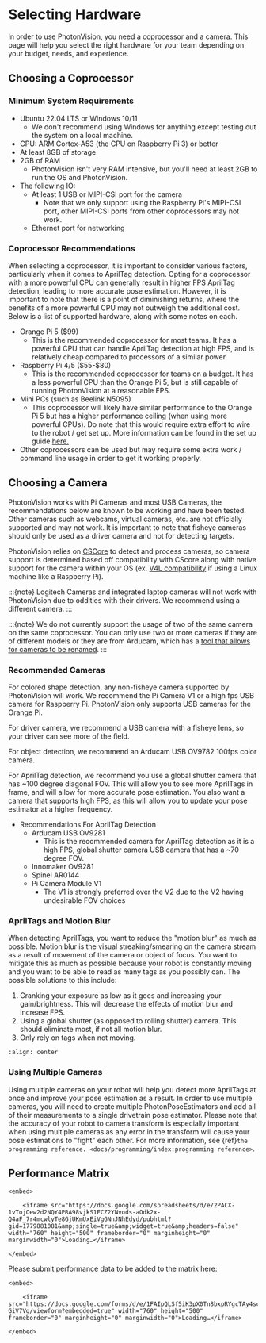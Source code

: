 # Selecting Hardware

In order to use PhotonVision, you need a coprocessor and a camera. This page will help you select the right hardware for your team depending on your budget, needs, and experience.

## Choosing a Coprocessor

### Minimum System Requirements

- Ubuntu 22.04 LTS or Windows 10/11
  - We don't recommend using Windows for anything except testing out the system on a local machine.
- CPU: ARM Cortex-A53 (the CPU on Raspberry Pi 3) or better
- At least 8GB of storage
- 2GB of RAM
    - PhotonVision isn't very RAM intensive, but you'll need at least 2GB to run the OS and PhotonVision.
- The following IO:
    - At least 1 USB or MIPI-CSI port for the camera
        - Note that we only support using the Raspberry Pi's MIPI-CSI port, other MIPI-CSI ports from other coprocessors may not work.
    - Ethernet port for networking

### Coprocessor Recommendations

When selecting a coprocessor, it is important to consider various factors, particularly when it comes to AprilTag detection. Opting for a coprocessor with a more powerful CPU can generally result in higher FPS AprilTag detection, leading to more accurate pose estimation. However, it is important to note that there is a point of diminishing returns, where the benefits of a more powerful CPU may not outweigh the additional cost. Below is a list of supported hardware, along with some notes on each.

- Orange Pi 5 (\$99)
    - This is the recommended coprocessor for most teams. It has a powerful CPU that can handle AprilTag detection at high FPS, and is relatively cheap compared to processors of a similar power.
- Raspberry Pi 4/5 (\$55-\$80)
    - This is the recommended coprocessor for teams on a budget. It has a less powerful CPU than the Orange Pi 5, but is still capable of running PhotonVision at a reasonable FPS.
- Mini PCs (such as Beelink N5095)
    - This coprocessor will likely have similar performance to the Orange Pi 5 but has a higher performance ceiling (when using more powerful CPUs). Do note that this would require extra effort to wire to the robot / get set up. More information can be found in the set up guide [here.](https://docs.google.com/document/d/1lOSzG8iNE43cK-PgJDDzbwtf6ASyf4vbW8lQuFswxzw/edit?usp=drivesdk)
- Other coprocessors can be used but may require some extra work / command line usage in order to get it working properly.

## Choosing a Camera

PhotonVision works with Pi Cameras and most USB Cameras, the recommendations below are known to be working and have been tested. Other cameras such as webcams, virtual cameras, etc. are not officially supported and may not work. It is important to note that fisheye cameras should only be used as a driver camera and not for detecting targets.

PhotonVision relies on [CSCore](https://github.com/wpilibsuite/allwpilib/tree/main/cscore) to detect and process cameras, so camera support is determined based off compatibility with CScore along with native support for the camera within your OS (ex. [V4L compatibility](https://en.wikipedia.org/wiki/Video4Linux) if using a Linux machine like a Raspberry Pi).

:::{note}
Logitech Cameras and integrated laptop cameras will not work with PhotonVision due to oddities with their drivers. We recommend using a different camera.
:::

:::{note}
We do not currently support the usage of two of the same camera on the same coprocessor. You can only use two or more cameras if they are of different models or they are from Arducam, which has a [tool that allows for cameras to be renamed](https://docs.arducam.com/UVC-Camera/Serial-Number-Tool-Guide/).
:::

### Recommended Cameras

For colored shape detection, any non-fisheye camera supported by PhotonVision will work. We recommend the Pi Camera V1 or a high fps USB camera for Raspberry Pi. PhotonVision only supports USB cameras for the Orange Pi.

For driver camera, we recommend a USB camera with a fisheye lens, so your driver can see more of the field.

For object detection, we recommend an Arducam USB OV9782 100fps color camera.

For AprilTag detection, we recommend you use a global shutter camera that has ~100 degree diagonal FOV. This will allow you to see more AprilTags in frame, and will allow for more accurate pose estimation. You also want a camera that supports high FPS, as this will allow you to update your pose estimator at a higher frequency.

- Recommendations For AprilTag Detection
    - Arducam USB OV9281
        - This is the recommended camera for AprilTag detection as it is a high FPS, global shutter camera USB camera that has a ~70 degree FOV.
    - Innomaker OV9281
    - Spinel AR0144
    - Pi Camera Module V1
        - The V1 is strongly preferred over the V2 due to the V2 having undesirable FOV choices

### AprilTags and Motion Blur

When detecting AprilTags, you want to reduce the "motion blur" as much as possible. Motion blur is the visual streaking/smearing on the camera stream as a result of movement of the camera or object of focus. You want to mitigate this as much as possible because your robot is constantly moving and you want to be able to read as many tags as you possibly can. The possible solutions to this include:

1. Cranking your exposure as low as it goes and increasing your gain/brightness. This will decrease the effects of motion blur and increase FPS.
2. Using a global shutter (as opposed to rolling shutter) camera. This should eliminate most, if not all motion blur.
3. Only rely on tags when not moving.

```{image} images/motionblur.gif
:align: center
```

### Using Multiple Cameras

Using multiple cameras on your robot will help you detect more AprilTags at once and improve your pose estimation as a result. In order to use multiple cameras, you will need to create multiple PhotonPoseEstimators and add all of their measurements to a single drivetrain pose estimator. Please note that the accuracy of your robot to camera transform is especially important when using multiple cameras as any error in the transform will cause your pose estimations to "fight" each other. For more information, see {ref}`the programming reference. <docs/programming/index:programming reference>`.

## Performance Matrix

```{raw} html
<embed>

    <iframe src="https://docs.google.com/spreadsheets/d/e/2PACX-1vTojOew2d2NQY4PRA98vjkS1ECZ2YNvods-aOdk2x-Q4aF_7r4mcwlyTe8GjUKmUxEiVgGNnJNhEdyd/pubhtml?gid=1779881081&amp;single=true&amp;widget=true&amp;headers=false" width="760" height="500" frameborder="0" marginheight="0" marginwidth="0">Loading…</iframe>

</embed>
```

Please submit performance data to be added to the matrix here:

```{raw} html
<embed>

    <iframe src="https://docs.google.com/forms/d/e/1FAIpQLSf5iK3pX0Tn8bxpRYgcTAy4scUu14rUvJqkTyfzoKc-GiV7Vg/viewform?embedded=true" width="760" height="500" frameborder="0" marginheight="0" marginwidth="0">Loading…</iframe>

</embed>
```
